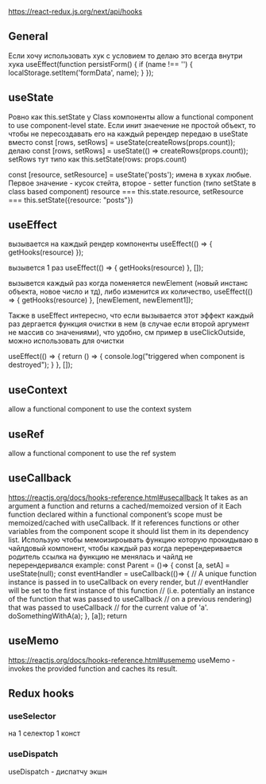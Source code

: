 https://react-redux.js.org/next/api/hooks

## General
Если хочу использовать хук с условием то делаю это всегда внутри хука
useEffect(function persistForm() {
    if (name !== '') {
        localStorage.setItem('formData', name);
    }
});



## useState
Ровно как this.setState у Class компоненты
allow a functional component to use component-level state. Если инит знаечение не простой объект, то чтобы не пересоздавать его на каждый ререндер передаю в useState
вместо 
const [rows, setRows] = useState(createRows(props.count));
делаю
const [rows, setRows] = useState(() => createRows(props.count));
setRows тут типо как this.setState(rows: props.count)

const [resource, setResource] = useState('posts');
имена в хуках любые. Первое значение - кусок стейта, второе - setter function (типо setState в class based component)
resource === this.state.resource, setResource === this.setState({resource: "posts"}) 



## useEffect
вызывается на каждый рендер компоненты
useEffect(() => {
        getHooks(resource)
    });

вызывется 1 раз
useEffect(() => {
        getHooks(resource)
    }, []);

вызывется каждый раз когда поменяется newElement (новый инстанс объекта, новое число и тд), либо изменится их количество,
useEffect(() => {
        getHooks(resource)
    }, [newElement, newElement1]);

Также в useEffect интересно, что если вызывается этот эффект каждый раз дергается функция очистки в нем (в случае если второй аргумент не массив со значениями), что удобно, см пример в useClickOutside, можно использовать для очистки 

useEffect(() => {
        return () => {
            console.log("triggered when component is destroyed");
        }
    }, []);



## useContext
allow a functional component to use the context system



## useRef
allow a functional component to use the ref system



## useCallback
https://reactjs.org/docs/hooks-reference.html#usecallback
It takes as an argument a function and returns a cached/memoized version of it
Each function declared within a functional component’s scope must be memoized/cached with useCallback. If it references functions or other variables from the component scope it should list them in its dependency list.
Использую чтобы мемоизироывать функцию которую прокидываю в чайлдовый компонент, чтобы каждый раз когда перерендеривается родитель ссылка на функцию не менялась и чайлд не перерендеривался
example: 
const Parent = ()=> {
   const [a, setA] = useState(null);
   const eventHandler = useCallback(()=> {
      // A unique function instance is passed in to useCallback on every render, but
      // eventHandler will be set to the first instance of this function
      // (i.e. potentially an instance of the function that was passed to useCallback
      // on a previous rendering) that was passed to useCallback
      // for the current value of 'a'.
      doSomethingWithA(a);
   }, [a]);
   return <Child onClick={eventHandler}/>



## useMemo
https://reactjs.org/docs/hooks-reference.html#usememo
useMemo - invokes the provided function and caches its result.





## Redux hooks
### useSelector
на 1 селектор 1 конст

### useDispatch
useDispatch - диспатчу экшн
 

